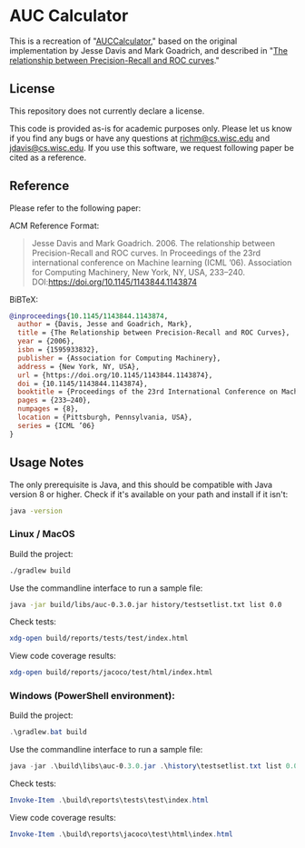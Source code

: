 # AUC Calculator

This is a recreation of "[AUCCalculator](http://mark.goadrich.com/programs/AUC/),"
based on the original implementation by Jesse Davis and Mark Goadrich, and described in
"[The relationship between Precision-Recall and ROC curves](https://dl.acm.org/doi/abs/10.1145/1143844.1143874)."

## License

This repository does not currently declare a license.

This code is provided as-is for academic purposes only. Please let us know if you find any bugs or have any questions at richm@cs.wisc.edu and jdavis@cs.wisc.edu. If you use this software, we request following paper be cited as a reference.

## Reference

Please refer to the following paper:

ACM Reference Format:

> Jesse Davis and Mark Goadrich. 2006. The relationship between Precision-Recall and ROC curves. In Proceedings of the 23rd international conference on Machine learning (ICML ’06). Association for Computing Machinery, New York, NY, USA, 233–240. DOI:https://doi.org/10.1145/1143844.1143874

BiBTeX:

```bibtex
@inproceedings{10.1145/1143844.1143874,
  author = {Davis, Jesse and Goadrich, Mark},
  title = {The Relationship between Precision-Recall and ROC Curves},
  year = {2006},
  isbn = {1595933832},
  publisher = {Association for Computing Machinery},
  address = {New York, NY, USA},
  url = {https://doi.org/10.1145/1143844.1143874},
  doi = {10.1145/1143844.1143874},
  booktitle = {Proceedings of the 23rd International Conference on Machine Learning},
  pages = {233–240},
  numpages = {8},
  location = {Pittsburgh, Pennsylvania, USA},
  series = {ICML ’06}
}
```

## Usage Notes

The only prerequisite is Java, and this should be compatible with Java version 8 or higher.
Check if it's available on your path and install if it isn't:

```bash
java -version
```

### Linux / MacOS

Build the project:

```bash
./gradlew build
```

Use the commandline interface to run a sample file:

```bash
java -jar build/libs/auc-0.3.0.jar history/testsetlist.txt list 0.0
```

Check tests:

```bash
xdg-open build/reports/tests/test/index.html
```

View code coverage results:

```bash
xdg-open build/reports/jacoco/test/html/index.html
```

### Windows (PowerShell environment):

Build the project:

```powershell
.\gradlew.bat build
```

Use the commandline interface to run a sample file:

```powershell
java -jar .\build\libs\auc-0.3.0.jar .\history\testsetlist.txt list 0.0
```

Check tests:

```powershell
Invoke-Item .\build\reports\tests\test\index.html
```

View code coverage results:

```powershell
Invoke-Item .\build\reports\jacoco\test\html\index.html
```

